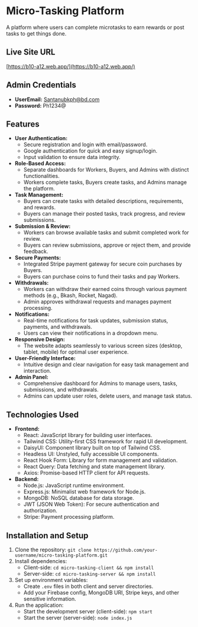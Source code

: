 # Micro-Tasking Platform

A platform where users can complete microtasks to earn rewards or post tasks to get things done.

## Live Site URL

[https://b10-a12.web.app/](https://b10-a12.web.app/)

## Admin Credentials

* **UserEmail:** Santanubkph@bd.com
* **Password:** Ph1234@

## Features

* **User Authentication:**
    * Secure registration and login with email/password.
    *  Google authentication for quick and easy signup/login.
    *  Input validation to ensure data integrity.
* **Role-Based Access:**
    * Separate dashboards for Workers, Buyers, and Admins with distinct functionalities.
    *  Workers complete tasks, Buyers create tasks, and Admins manage the platform.
* **Task Management:** 
    * Buyers can create tasks with detailed descriptions, requirements, and rewards.
    *  Buyers can manage their posted tasks, track progress, and review submissions.
* **Submission & Review:**
    * Workers can browse available tasks and submit completed work for review.
    *  Buyers can review submissions, approve or reject them, and provide feedback.
* **Secure Payments:**
    * Integrated Stripe payment gateway for secure coin purchases by Buyers.
    *  Buyers can purchase coins to fund their tasks and pay Workers.
* **Withdrawals:**
    * Workers can withdraw their earned coins through various payment methods (e.g., Bkash, Rocket, Nagad).
    *  Admin approves withdrawal requests and manages payment processing.
* **Notifications:**
    * Real-time notifications for task updates, submission status, payments, and withdrawals.
    *  Users can view their notifications in a dropdown menu.
* **Responsive Design:**
    *  The website adapts seamlessly to various screen sizes (desktop, tablet, mobile) for optimal user experience.
* **User-Friendly Interface:**
    *  Intuitive design and clear navigation for easy task management and interaction.
* **Admin Panel:**
    * Comprehensive dashboard for Admins to manage users, tasks, submissions, and withdrawals.
    *  Admins can update user roles, delete users, and manage task status.

## Technologies Used

* **Frontend:**
    * React: JavaScript library for building user interfaces.
    * Tailwind CSS: Utility-first CSS framework for rapid UI development.
    * DaisyUI: Component library built on top of Tailwind CSS.
    * Headless UI: Unstyled, fully accessible UI components.
    * React Hook Form: Library for form management and validation.
    * React Query:  Data fetching and state management library.
    * Axios:  Promise-based HTTP client for API requests.
* **Backend:**
    * Node.js: JavaScript runtime environment.
    * Express.js:  Minimalist web framework for Node.js.
    * MongoDB: NoSQL database for data storage.
    * JWT (JSON Web Token):  For secure authentication and authorization.
    * Stripe:  Payment processing platform.

## Installation and Setup

1. Clone the repository: `git clone https://github.com/your-username/micro-tasking-platform.git`
2. Install dependencies:
    * Client-side: `cd micro-tasking-client && npm install`
    * Server-side: `cd micro-tasking-server && npm install`
3. Set up environment variables: 
    * Create `.env` files in both client and server directories.
    * Add your Firebase config, MongoDB URI, Stripe keys, and other sensitive information.
4. Run the application:
    * Start the development server (client-side): `npm start`
    * Start the server (server-side): `node index.js`
